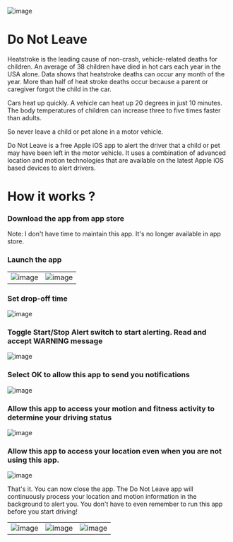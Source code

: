 ![image](https://github.com/sendtorrk/donotleave_app/assets/48602530/7c337501-ac97-4608-808b-692b4c7f3b99)


# Do Not Leave 

Heatstroke is the leading cause of non-crash, vehicle-related deaths for children. An average of 38 children have died in hot cars each year in the USA alone. Data shows that heatstroke deaths can occur any month of the year. More than half of heat stroke deaths occur because a parent or caregiver forgot the child in the car.

Cars heat up quickly. A vehicle can heat up 20 degrees in just 10 minutes. The body temperatures of children can increase three to five times faster than adults.

So never leave a child or pet alone in a motor vehicle.

Do Not Leave is a free Apple iOS app to alert the driver that a child or pet may have been left in the motor vehicle. It uses a combination of advanced location and motion technologies that are available on the latest Apple iOS based devices to alert drivers.

# How it works ?

### Download the app from app store

Note: I don't have time to maintain this app. It's no longer available in app store.

### Launch the app

|  |  |
| --- | --- |
| ![image](https://github.com/sendtorrk/donotleave_app/assets/48602530/ec729851-6cc1-4b35-a780-d8ea9f93281c) | ![image](https://github.com/sendtorrk/donotleave_app/assets/48602530/c66b62d9-1aec-459d-bb54-566828d469ee) |

### Set drop-off time

![image](https://github.com/sendtorrk/donotleave_app/assets/48602530/4a4d68f2-a4b3-463c-b459-31b3717a7de5)

###  Toggle Start/Stop Alert switch to start alerting. Read and accept WARNING message

![image](https://github.com/sendtorrk/donotleave_app/assets/48602530/998340e0-c6c8-4a86-b133-45106c9c5c0e)

### Select OK to allow this app to send you notifications

![image](https://github.com/sendtorrk/donotleave_app/assets/48602530/70bc8b26-c0a9-416a-82a8-a0eb79e0aa6c)

### Allow this app to access your motion and fitness activity to determine your driving status

![image](https://github.com/sendtorrk/donotleave_app/assets/48602530/0e29e85f-4f3c-4da1-b5b8-df38a0bf15f3)

### Allow this app to access your location even when you are not using this app.

![image](https://github.com/sendtorrk/donotleave_app/assets/48602530/79c035d8-1fb7-476a-87f7-27b0fb7a12a2)

That's it. You can now close the app. The Do Not Leave app will continuously process your location and motion information in the background to alert you. You don't have to even remember to run this app before you start driving!

|  |  |  |
| --- | --- | --- |
| ![image](https://github.com/sendtorrk/donotleave_app/assets/48602530/1612ecf8-7e33-406f-97ec-93d069d73511) | ![image](https://github.com/sendtorrk/donotleave_app/assets/48602530/942ab41a-9a83-4ce0-bce3-68e4a88b6ebe) | ![image](https://github.com/sendtorrk/donotleave_app/assets/48602530/1301cabf-d4d4-42b0-a3b5-0162b4e9a149) |





